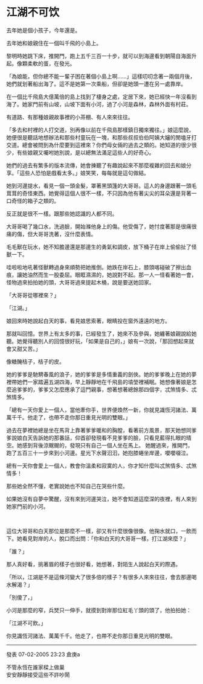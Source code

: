 # 江湖不可饮


<!--more-->

去年她是個小孩子，今年還是。

去年她和娘親住在一個叫千飛的小島上。

黎明時她跳下床，推開門，跑上五千三百一十步，就可以到海邊看到朝陽自海面升起。像顆柔軟的蛋，在發光。

「為娘能，但你總不能一輩子困在著個小島上啊……」這樣叨叨念著一兩個月後，她們就划著船出海了。這不是她第一次乘船，但卻是她頭一遭在另一處靠岸。

在一個比千飛島大億萬倍的島上找到了棲身之處，定居下來，她已經快一年沒看到海了。她家門前有山坡，山坡下面有小河，過了小河是森林，森林外面有村莊。

有道路、有那種娘親故事裡的小茶棚、有人來來往往。

「多去和村裡的人打交道，別再像以前在千飛島那樣鎮日獨來獨往。」娘這麼說，她便很是聽話地想辦法和那些村童玩在一塊，和那些叔叔伯伯阿姨大嬸的閒嗑牙打交道。總會被問到為什麼要到這裡來？你們母女倆的過去之類的。她知道的很少很少，有些娘親又囑咐她別說，是以總無法滿足這些人的好奇心。 

她們的過去有繁多的版本流傳，她會揀聽了有趣說起來不那麼複雜的回去和娘分享。「這些人恐怕是戲看太多。」娘笑笑，每每就是這句做結。

她到河邊提水，看見一個一頭金髮，罩著黑頭篷的大哥哥。這人的身邊跟著一頭毛茸茸的奇怪東西。她覺得這個人很不一樣，不只因為他有著尖尖的耳朵還是背著一口奇怪的箱子之類的。

反正就是很不一樣。跟那些她認識的人都不同。

大哥哥喝了幾口水，洗過臉，開始滌他身上的傷。他受傷了，她忖度著那是很痛很痛的傷，但大哥哥洗著，沒什麼表情。

毛毛獸在玩水，她不知膽邊還是那邊生的勇氣和調皮，放下桶子在岸上偷偷扯了怪獸一下。 

哇啦啦地吼著怪獸轉過身來順勢把她推倒。她跌在岸石上，膝頭喀碰破了擦出血痕，讓她油然而生一股委屈。眼眶濕濕的，她說對不起。那一人一怪看著她一會，怪物過來拍拍她的頭，大哥哥過來提起木桶，說是要送她回家。

「大哥哥從哪裡來？」

「江湖。」

娘回來時她說起白天的事，看見娘思索著，眼睛投在窗外遠遠的地方。

那就叫回憶。世界上有太多的事，已經發生了，她來不及參與，她纏著娘親說給她聽。她覺得聽別人的回憶很好玩，「如果是自己的，」娘有一次說，「那回想起來就會又甜又苦。」

像糖醃桔子，桔子的皮。 

她的爹爹是馳騁春風的浪子，她的爹爹是多情重義的劍俠。她的爹爹晚上在她的夢裡帶她們一家踏遍五湖四海，早上靜靜地在千飛島的墳塋裡補眠。她想像著娘是怎麼追爹爹的，爹爹又怎麼應承了這門親事，想著想著總餘那四個字，忒煞情多、忒煞情多。

「總有一天你愛上一個人，當他牽你手，世界便煥然一新，你就見識恆河諸法、萬萬千千。他走了，也帶不走你那日重見光明的雙眼。」

過去在夢裡她總是坐在馬背上靠著爹爹暖和的胸膛，看著前方風景，那天她想同爹爹說娘白天告訴她的那番話，仰首卻發現看不見爹爹的臉，只看見藍得扎眼的晴空。她感到背後涼颼颼的，發現只有自己一個人坐在馬上。 她醒過來，推開門，跑了五百三十一步來到小河邊。星光下水聲汩汩，她抱膝蜷坐岸邊，嚶嚶啜泣。

總有一天你會愛上一個人，教會你溫柔和寂寞的人，你才知什麼叫忒煞情多、忒煞情多！

那些她全然不懂，老實說她也不知自己在哭些什麼。

如果她沒有自夢中驚醒，沒有來到河邊哭泣，她不會知道這麼深的夜裡，有人來到她家門前的小河。

&nbsp;

這位大哥哥和白天那位是那麼不一樣，卻又有什麼很像很像。他掬水就口，一飲而下。她看見對岸的人，脫口而出問：「你和白天的大哥哥一樣，打江湖來麼？」

「誰？」

那人真好看，挑著眉的樣子也很好看，她想著，對陌生人說起白天的際遇。

「所以，江湖是不是這條河變大了很多倍的樣子？有很多人來來往往，會去那邊喝水解渴？」

「別傻了，」

小河是那麼的窄，兵燹只一伸手，就摸到對岸那位紅毛丫頭的頭了，他拍拍她：

「江湖不可飲。」

你見識恆河諸法、萬萬千千。他走了，也帶不走你那日重見光明的雙眼。

-------------------------
發表 07-02-2005 23:23 倉庚a

不管永恆在誰家樑上做巢  
        安安靜靜接受這些不許吵鬧